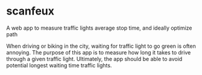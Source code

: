 # scanfeux
A web app to measure traffic lights average stop time, and ideally optimize path

When driving or biking in the city, waiting for traffic light to go green is often annoying. The purpose of this app is to measure how 
long it takes to drive through a given traffic light.
Ultimately, the app should be able to avoid potential longest waiting time traffic lights.

